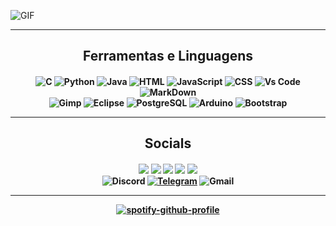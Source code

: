 ![GIF](https://cdn.discordapp.com/attachments/759589395580977153/881693901537300540/Inserir_um_titulo_1.gif)

---
<h2 align="center">Ferramentas e Linguagens</h2>
<h4 align="center">
  
![C](https://img.shields.io/badge/C|C++-0D1117?style=for-the-badge&logo=C%2B%2B&logoColor=A8B9CC)
![Python](https://img.shields.io/badge/Python-0D1117?style=for-the-badge&logo=python&logoColor=3776AB)
![Java](https://img.shields.io/badge/Java-0D1117?style=for-the-badge&logo=Java&logoColor=007396)
![HTML](https://img.shields.io/badge/HTML-0D1117?style=for-the-badge&logo=HTML5&logoColor=E34F26)
![JavaScript](https://img.shields.io/badge/JavaScript-0D1117?style=for-the-badge&logo=javascript&logoColor=F7DF1E)
![CSS](https://img.shields.io/badge/CSS-0D1117?style=for-the-badge&logo=CSS3&logoColor=1572B6)
![Vs Code](https://img.shields.io/badge/Visual%20studio%20Code-0D1117?style=for-the-badge&logo=visual-studio-code&logoColor=007ACC)
![MarkDown](https://img.shields.io/badge/Markdown-0D1117?style=for-the-badge&logo=Markdown&logoColor=white)\
![Gimp](https://img.shields.io/badge/Gimp-0D1117?style=for-the-badge&logo=Gimp&logoColor=5C5543)
![Eclipse](https://img.shields.io/badge/Eclipse%20IDE-0D1117?style=for-the-badge&logo=EclipseIDE&logoColor=7269d1)
![PostgreSQL](https://img.shields.io/badge/Postgre%20SQL-0D1117?style=for-the-badge&logo=PostgreSQL&logoColor=4169E1)
![Arduino](https://img.shields.io/badge/Arduino-0D1117?style=for-the-badge&logo=Arduino&logoColor=00979D)
![Bootstrap](https://img.shields.io/badge/Bootstrap-0D1117?style=for-the-badge&logo=bootstrap&logoColor=7952B3)
  
---
<h2 align="center">Socials</h2>
<h4 align="center">
  
<a href="https://twitter.com/luscarvalhooo"><img src="https://img.shields.io/badge/Twitter-blue?style=for-the-badge&logo=twitter&logoColor=white"/></a>
<a href="https://instagram.com/luscarvalho.py"><img src="https://img.shields.io/badge/Instagram-E4405F?style=for-the-badge&logo=instagram&logoColor=white"/></a>
<a href="https://last.fm/user/lucaralhooo"><img src="https://img.shields.io/badge/Last.fm-ff4a42?style=for-the-badge&logo=last.fm&logoColor=white"/></a>
<a href="https://anilist.co/user/Luscarvalho/"><img src="https://img.shields.io/badge/AniList-02A9FF?style=for-the-badge&logo=AniList&logoColor=white"/></a>
<a href="https://myanimelist.net/profile/LuscarvalhoO"><img src="https://img.shields.io/badge/MAL-2E51A2?style=for-the-badge&logo=MyAnimeList&logoColor=white"/></a> \
![Discord](https://img.shields.io/badge/Luscarvalho%230101-5865F2?style=for-the-badge&logo=Discord&logoColor=white)
<a href="https://t.me/luscarvalho"><img alt="Telegram" src="https://img.shields.io/badge/Telegram-26A5E4?style=for-the-badge&logo=Telegram&logoColor=white" /></a> 
![Gmail](https://img.shields.io/badge/luscarvalho999@gmail.com-D14836?style=for-the-badge&logo=Gmail&logoColor=white)
  
---

[![spotify-github-profile](https://spotify-github-profile.vercel.app/api/view?uid=2126uubpa2lusvkax73kbi6vi&cover_image=true&theme=novatorem)](https://spotify-github-profile.vercel.app/api/view?uid=2126uubpa2lusvkax73kbi6vi&redirect=true)
